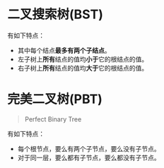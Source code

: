 # 二叉搜索树(BST)

有如下特点：
- 其中每个结点**最多有两个子结点**。
- 左子树上**所有**结点的值均**小于**它的根结点的值。
- 右子树上**所有**结点的值均**大于**它的根结点的值。

# 完美二叉树(PBT)
> Perfect Binary Tree

有如下特点：
- 每个根节点，要么有两个子节点，要么没有子节点。
- 对于同一层，要么都有子节点，要么都没有子节点。